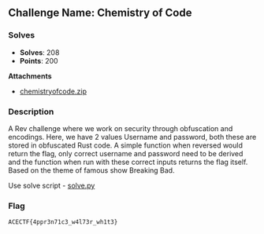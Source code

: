 ## **Challenge Name: Chemistry of Code**

### **Solves**
- **Solves**: 208
- **Points**: 200

**Attachments**

- [chemistryofcode.zip](../challenge-files/chemistryofcode.zip)

### **Description**

A Rev challenge where we work on security through obfuscation and encodings. Here, we have 2 values Username and password, both these are stored 
in obfuscated Rust code. A simple function when reversed would return the flag, only correct username and password need to be derived and the function
when run with these correct inputs returns the flag itself. Based on the theme of famous show Breaking Bad.


Use solve script - [solve.py](Resources/solve.py)

### **Flag**
```
ACECTF{4ppr3n71c3_w4l73r_wh1t3}
```